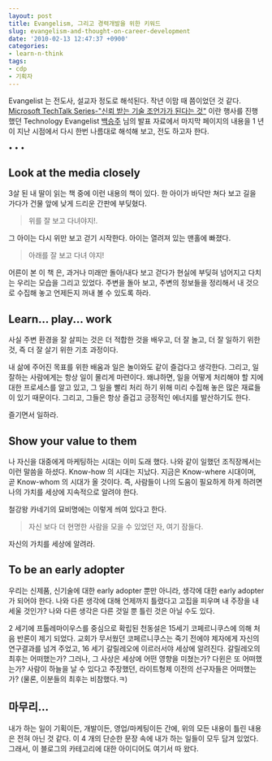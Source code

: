 ```yaml
---
layout: post
title: Evangelism, 그리고 경력개발을 위한 키워드
slug: evangelism-and-thought-on-career-development
date: '2010-02-13 12:47:37 +0900'
categories:
- learn-n-think
tags:
- cdp
- 기획자
---
```


Evangelist 는 전도사, 설교자 정도로 해석된다. 작년 이맘 때 쯤이었던 것 같다. [Microsoft TechTalk Series-"신뢰 받는 기술 조언가가 된다는 것"](http://blogs.technet.com/koalra/archive/2008/11/01/1-it.aspx) 이란 행사를 진행했던 Technology Evangelist [백승주](http://blogs.technet.com/koalra/) 님의 발표 자료에서 마지막 페이지의 내용을 1 년이 지난 시점에서 다시 한번 나름대로 해석해 보고, 전도 하고자 한다.

<!--more-->
<div class="spacer">• • •</div>

## Look at the media closely

3살 된 내 딸이 읽는 책 중에 이런 내용의 책이 있다. 한 아이가 바닥만 쳐다 보고 길을 가다가 건물 앞에 낮게 드리운 간판에 부딪혔다.

> 위를 잘 보고 다녀야지!.

그 아이는 다시 위만 보고 걷기 시작한다. 아이는 열려져 있는 맨홀에 빠졌다.

> 아래를 잘 보고 다녀 야지!

어른이 본 이 책 은, 과거나 미래만 돌아/내다 보고 걷다가 현실에 부딪혀 넘어지고 다치는 우리는 모습을 그리고 있었다. 주변을 돌아 보고, 주변의 정보들을 정리해서 내 것으로 수집해 놓고 언제든지 꺼내 볼 수 있도록 하라.

## Learn... play... work

사실 주변 환경을 잘 살피는 것은 더 적합한 것을 배우고, 더 잘 놀고, 더 잘 일하기 위한 것, 즉 더 잘 살기 위한 기초 과정이다.

내 삶에 주어진 목표를 위한 배움과 일은 놀이와도 같이 즐겁다고 생각한다. 그리고, 일 잘하는 사람에게는 항상 일이 몰리게 마련이다. 왜냐하면, 일을 어떻게 처리해야 할 지에 대한 프로세스를 알고 있고, 그 일을 빨리 처리 하기 위해 미리 수집해 놓은 많은 재료들이 있기 때문이다. 그리고, 그들은 항상 즐겁고 긍정적인 에너지를 발산하기도 한다.

즐기면서 일하라.

## Show your value to them

나 자신을 대중에게 마케팅하는 시대는 이미 도래 했다. 나와 같이 일했던 조직장께서는 이런 말씀을 하셨다. Know-how 의 시대는 지났다. 지금은 Know-where 시대이며, 곧 Know-whom 의 시대가 올 것이다. 즉, 사람들이 나의 도움이 필요하게 하게 하려면 나의 가치를 세상에 지속적으로 알려야 한다.

철강왕 카네기의 묘비명에는 이렇게 씌여 있다고 한다.

> 자신 보다 더 현명한 사람을 모을 수 있었던 자, 여기 잠들다.

자신의 가치를 세상에 알려라.
 
## To be an early adopter

우리는 신제품, 신기술에 대한 early adopter 뿐만 아니라, 생각에 대한 early adopter 가 되어야 한다. 나와 다른 생각에 대해 언제까지 틀렸다고 고집을 피우며 내 주장을 내세울 것인가? 나와 다른 생각은 다른 것일 뿐 틀린 것은 아닐 수도 있다.

2 세기에 프톨레마이우스를 중심으로 확립된 천동설은 15세기 코페르니쿠스에 의해 처음 반론이 제기 되었다. 교회가 무서웠던 코페르니쿠스는 죽기 전에야 제자에게 자신의 연구결과를 넘겨 주었고, 16 세기 갈릴레오에 이르러서야 세상에 알려진다. 갈릴레오의 최후는 어떠했는가? 그러나, 그 사상은 세상에 어떤 영향을 미쳤는가? 다윈은 또 어떠했는가? 사람이 하늘을 날 수 있다고 주장했던, 라이트형제 이전의 선구자들은 어떠했는가? (물론, 이분들의 최후는 비참했다.ㅋ)
 
## 마무리…

내가 하는 일이 기획이든, 개발이든, 영업/마케팅이든 간에, 위의 모든 내용이 틀린 내용은 전혀 아닌 것 같다. 이 4 개의 단순한 문장 속에 내가 하는 일들이 모두 담겨 있었다. 그래서, 이 블로그의 카테고리에 대한 아이디어도 여기서 따 왔다.
